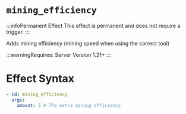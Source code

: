 # `mining_efficiency`
:::infoPermanent Effect
This effect is permanent and does not require a trigger.
:::

Adds mining efficiency (mining speed when using the correct tool)

:::warningRequires:
Server Version 1.21+
:::

# Effect Syntax
```yaml
- id: mining_efficiency
  args:
    amount: 5 # The extra mining efficiency
```
